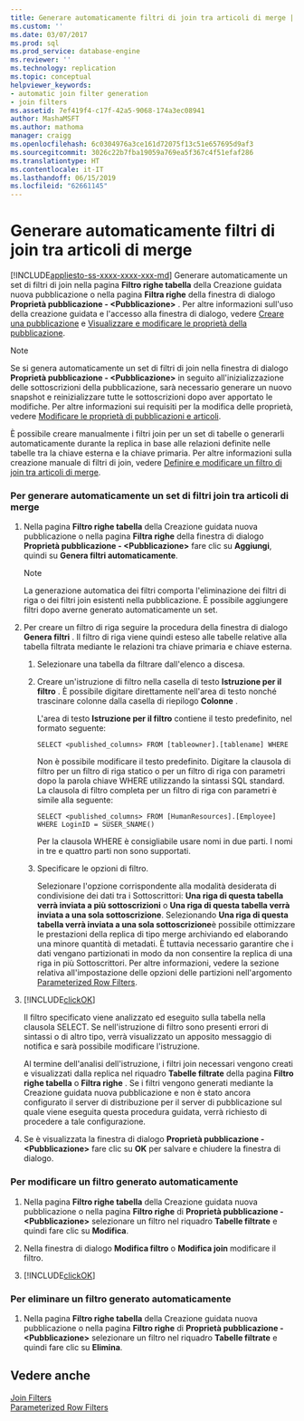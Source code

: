 ```yaml
---
title: Generare automaticamente filtri di join tra articoli di merge | Microsoft Docs
ms.custom: ''
ms.date: 03/07/2017
ms.prod: sql
ms.prod_service: database-engine
ms.reviewer: ''
ms.technology: replication
ms.topic: conceptual
helpviewer_keywords:
- automatic join filter generation
- join filters
ms.assetid: 7ef419f4-c17f-42a5-9068-174a3ec08941
author: MashaMSFT
ms.author: mathoma
manager: craigg
ms.openlocfilehash: 6c0304976a3ce161d72075f13c51e657695d9af3
ms.sourcegitcommit: 3026c22b7fba19059a769ea5f367c4f51efaf286
ms.translationtype: HT
ms.contentlocale: it-IT
ms.lasthandoff: 06/15/2019
ms.locfileid: "62661145"
---
```

# <a name="automatically-generate-join-filters-between-merge-articles"></a>Generare automaticamente filtri di join tra articoli di merge
[!INCLUDE[appliesto-ss-xxxx-xxxx-xxx-md](../../../includes/appliesto-ss-xxxx-xxxx-xxx-md.md)]
  Generare automaticamente un set di filtri di join nella pagina **Filtro righe tabella** della Creazione guidata nuova pubblicazione o nella pagina **Filtra righe** della finestra di dialogo **Proprietà pubblicazione - \<Pubblicazione>** . Per altre informazioni sull'uso della creazione guidata e l'accesso alla finestra di dialogo, vedere [Creare una pubblicazione](../../../relational-databases/replication/publish/create-a-publication.md) e [Visualizzare e modificare le proprietà della pubblicazione](../../../relational-databases/replication/publish/view-and-modify-publication-properties.md).  
  
> [!NOTE]  
>  Se si genera automaticamente un set di filtri di join nella finestra di dialogo **Proprietà pubblicazione - \<Pubblicazione>** in seguito all'inizializzazione delle sottoscrizioni della pubblicazione, sarà necessario generare un nuovo snapshot e reinizializzare tutte le sottoscrizioni dopo aver apportato le modifiche. Per altre informazioni sui requisiti per la modifica delle proprietà, vedere [Modificare le proprietà di pubblicazioni e articoli](../../../relational-databases/replication/publish/change-publication-and-article-properties.md).  
  
 È possibile creare manualmente i filtri join per un set di tabelle o generarli automaticamente durante la replica in base alle relazioni definite nelle tabelle tra la chiave esterna e la chiave primaria. Per altre informazioni sulla creazione manuale di filtri di join, vedere [Definire e modificare un filtro di join tra articoli di merge](../../../relational-databases/replication/publish/define-and-modify-a-join-filter-between-merge-articles.md).  
  
### <a name="to-automatically-generate-a-set-of-join-filters-between-merge-articles"></a>Per generare automaticamente un set di filtri join tra articoli di merge  
  
1.  Nella pagina **Filtro righe tabella** della Creazione guidata nuova pubblicazione o nella pagina **Filtra righe** della finestra di dialogo **Proprietà pubblicazione - \<Pubblicazione>** fare clic su **Aggiungi**, quindi su **Genera filtri automaticamente**.  
  
    > [!NOTE]  
    >  La generazione automatica dei filtri comporta l'eliminazione dei filtri di riga o dei filtri join esistenti nella pubblicazione. È possibile aggiungere filtri dopo averne generato automaticamente un set.  
  
2.  Per creare un filtro di riga seguire la procedura della finestra di dialogo **Genera filtri** . Il filtro di riga viene quindi esteso alle tabelle relative alla tabella filtrata mediante le relazioni tra chiave primaria e chiave esterna.  
  
    1.  Selezionare una tabella da filtrare dall'elenco a discesa.  
  
    2.  Creare un'istruzione di filtro nella casella di testo **Istruzione per il filtro** . È possibile digitare direttamente nell'area di testo nonché trascinare colonne dalla casella di riepilogo **Colonne** .  
  
         L'area di testo **Istruzione per il filtro** contiene il testo predefinito, nel formato seguente:  
  
        ```  
        SELECT <published_columns> FROM [tableowner].[tablename] WHERE  
        ```  
  
         Non è possibile modificare il testo predefinito. Digitare la clausola di filtro per un filtro di riga statico o per un filtro di riga con parametri dopo la parola chiave WHERE utilizzando la sintassi SQL standard. La clausola di filtro completa per un filtro di riga con parametri è simile alla seguente:  
  
        ```  
        SELECT <published_columns> FROM [HumanResources].[Employee] WHERE LoginID = SUSER_SNAME()  
        ```  
  
         Per la clausola WHERE è consigliabile usare nomi in due parti. I nomi in tre e quattro parti non sono supportati.  
  
    3.  Specificare le opzioni di filtro.  
  
         Selezionare l'opzione corrispondente alla modalità desiderata di condivisione dei dati tra i Sottoscrittori: **Una riga di questa tabella verrà inviata a più sottoscrizioni** o **Una riga di questa tabella verrà inviata a una sola sottoscrizione**. Selezionando **Una riga di questa tabella verrà inviata a una sola sottoscrizione**è possibile ottimizzare le prestazioni della replica di tipo merge archiviando ed elaborando una minore quantità di metadati. È tuttavia necessario garantire che i dati vengano partizionati in modo da non consentire la replica di una riga in più Sottoscrittori. Per altre informazioni, vedere la sezione relativa all'impostazione delle opzioni delle partizioni nell'argomento [Parameterized Row Filters](../../../relational-databases/replication/merge/parameterized-filters-parameterized-row-filters.md).  
  
3.  [!INCLUDE[clickOK](../../../includes/clickok-md.md)]  
  
     Il filtro specificato viene analizzato ed eseguito sulla tabella nella clausola SELECT. Se nell'istruzione di filtro sono presenti errori di sintassi o di altro tipo, verrà visualizzato un apposito messaggio di notifica e sarà possibile modificare l'istruzione.  
  
     Al termine dell'analisi dell'istruzione, i filtri join necessari vengono creati e visualizzati dalla replica nel riquadro **Tabelle filtrate** della pagina **Filtro righe tabella** o **Filtra righe** . Se i filtri vengono generati mediante la Creazione guidata nuova pubblicazione e non è stato ancora configurato il server di distribuzione per il server di pubblicazione sul quale viene eseguita questa procedura guidata, verrà richiesto di procedere a tale configurazione.  
  
4.  Se è visualizzata la finestra di dialogo **Proprietà pubblicazione - \<Pubblicazione>** fare clic su **OK** per salvare e chiudere la finestra di dialogo.  
  
### <a name="to-modify-a-filter-that-was-automatically-generated"></a>Per modificare un filtro generato automaticamente  
  
1.  Nella pagina **Filtro righe tabella** della Creazione guidata nuova pubblicazione o nella pagina **Filtro righe** di **Proprietà pubblicazione - \<Pubblicazione>** selezionare un filtro nel riquadro **Tabelle filtrate** e quindi fare clic su **Modifica**.  
  
2.  Nella finestra di dialogo **Modifica filtro** o **Modifica join** modificare il filtro.  
  
3.  [!INCLUDE[clickOK](../../../includes/clickok-md.md)]  
  
### <a name="to-delete-a-filter-that-was-automatically-generated"></a>Per eliminare un filtro generato automaticamente  
  
1.  Nella pagina **Filtro righe tabella** della Creazione guidata nuova pubblicazione o nella pagina **Filtro righe** di **Proprietà pubblicazione - \<Pubblicazione>** selezionare un filtro nel riquadro **Tabelle filtrate** e quindi fare clic su **Elimina**.  
  
## <a name="see-also"></a>Vedere anche  
 [Join Filters](../../../relational-databases/replication/merge/join-filters.md)   
 [Parameterized Row Filters](../../../relational-databases/replication/merge/parameterized-filters-parameterized-row-filters.md)  
  
  
